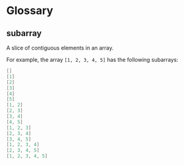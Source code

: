 # Glossary

## subarray
A slice of contiguous elements in an array.

For example, the array `[1, 2, 3, 4, 5]` has the following subarrays:

```java
[]
[1]
[2]
[3]
[4]
[5]
[1, 2]
[2, 3]
[3, 4]
[4, 5]
[1, 2, 3]
[2, 3, 4]
[3, 4, 5]
[1, 2, 3, 4]
[2, 3, 4, 5]
[1, 2, 3, 4, 5]
```
